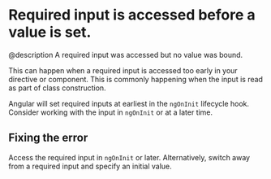 # Required input is accessed before a value is set.

@description
A required input was accessed but no value was bound.

This can happen when a required input is accessed too early in your directive or component.
This is commonly happening when the input is read as part of class construction.

Angular will set required inputs at earliest in the `ngOnInit` lifecycle hook.
Consider working with the input in `ngOnInit` or at a later time.

## Fixing the error

Access the required input in `ngOnInit` or later.
Alternatively, switch away from a required input and specify an initial value.
